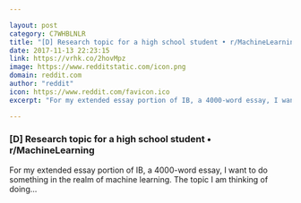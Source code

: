 ```yaml
---

layout: post
category: C7WHBLNLR
title: "[D] Research topic for a high school student • r/MachineLearning"
date: 2017-11-13 22:23:15
link: https://vrhk.co/2hovMpz
image: https://www.redditstatic.com/icon.png
domain: reddit.com
author: "reddit"
icon: https://www.reddit.com/favicon.ico
excerpt: "For my extended essay portion of IB, a 4000-word essay, I want to do something in the realm of machine learning. The topic I am thinking of doing..."

---
```


### [D] Research topic for a high school student • r/MachineLearning

For my extended essay portion of IB, a 4000-word essay, I want to do something in the realm of machine learning. The topic I am thinking of doing...